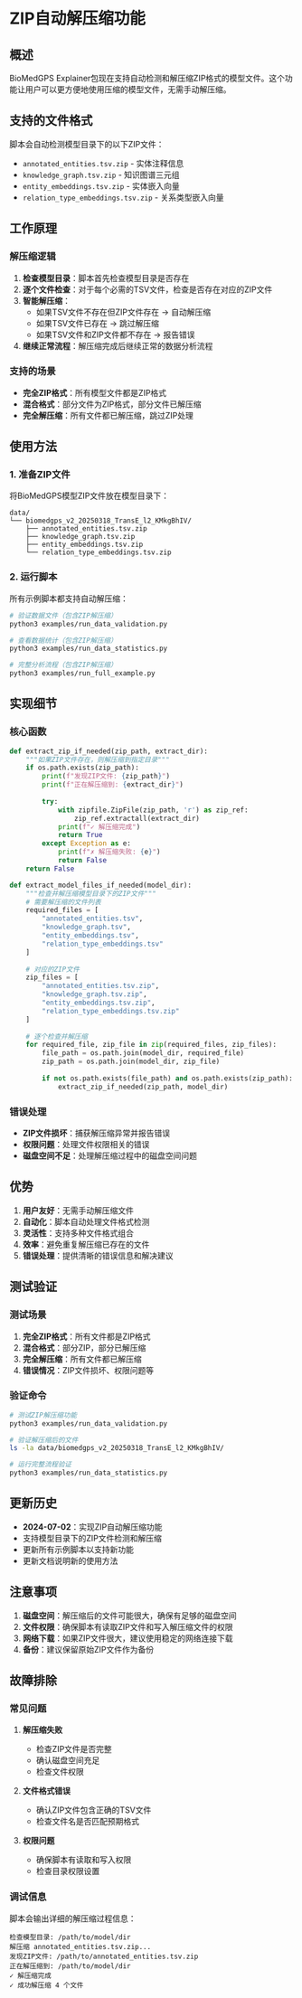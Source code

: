 # ZIP自动解压缩功能

## 概述

BioMedGPS Explainer包现在支持自动检测和解压缩ZIP格式的模型文件。这个功能让用户可以更方便地使用压缩的模型文件，无需手动解压缩。

## 支持的文件格式

脚本会自动检测模型目录下的以下ZIP文件：

- `annotated_entities.tsv.zip` - 实体注释信息
- `knowledge_graph.tsv.zip` - 知识图谱三元组
- `entity_embeddings.tsv.zip` - 实体嵌入向量
- `relation_type_embeddings.tsv.zip` - 关系类型嵌入向量

## 工作原理

### 解压缩逻辑

1. **检查模型目录**：脚本首先检查模型目录是否存在
2. **逐个文件检查**：对于每个必需的TSV文件，检查是否存在对应的ZIP文件
3. **智能解压缩**：
   - 如果TSV文件不存在但ZIP文件存在 → 自动解压缩
   - 如果TSV文件已存在 → 跳过解压缩
   - 如果TSV文件和ZIP文件都不存在 → 报告错误
4. **继续正常流程**：解压缩完成后继续正常的数据分析流程

### 支持的场景

- **完全ZIP格式**：所有模型文件都是ZIP格式
- **混合格式**：部分文件为ZIP格式，部分文件已解压缩
- **完全解压缩**：所有文件都已解压缩，跳过ZIP处理

## 使用方法

### 1. 准备ZIP文件

将BioMedGPS模型ZIP文件放在模型目录下：

```
data/
└── biomedgps_v2_20250318_TransE_l2_KMkgBhIV/
    ├── annotated_entities.tsv.zip
    ├── knowledge_graph.tsv.zip
    ├── entity_embeddings.tsv.zip
    └── relation_type_embeddings.tsv.zip
```

### 2. 运行脚本

所有示例脚本都支持自动解压缩：

```bash
# 验证数据文件（包含ZIP解压缩）
python3 examples/run_data_validation.py

# 查看数据统计（包含ZIP解压缩）
python3 examples/run_data_statistics.py

# 完整分析流程（包含ZIP解压缩）
python3 examples/run_full_example.py
```

## 实现细节

### 核心函数

```python
def extract_zip_if_needed(zip_path, extract_dir):
    """如果ZIP文件存在，则解压缩到指定目录"""
    if os.path.exists(zip_path):
        print(f"发现ZIP文件: {zip_path}")
        print(f"正在解压缩到: {extract_dir}")
        
        try:
            with zipfile.ZipFile(zip_path, 'r') as zip_ref:
                zip_ref.extractall(extract_dir)
            print(f"✓ 解压缩完成")
            return True
        except Exception as e:
            print(f"✗ 解压缩失败: {e}")
            return False
    return False

def extract_model_files_if_needed(model_dir):
    """检查并解压缩模型目录下的ZIP文件"""
    # 需要解压缩的文件列表
    required_files = [
        "annotated_entities.tsv",
        "knowledge_graph.tsv", 
        "entity_embeddings.tsv",
        "relation_type_embeddings.tsv"
    ]
    
    # 对应的ZIP文件
    zip_files = [
        "annotated_entities.tsv.zip",
        "knowledge_graph.tsv.zip",
        "entity_embeddings.tsv.zip", 
        "relation_type_embeddings.tsv.zip"
    ]
    
    # 逐个检查并解压缩
    for required_file, zip_file in zip(required_files, zip_files):
        file_path = os.path.join(model_dir, required_file)
        zip_path = os.path.join(model_dir, zip_file)
        
        if not os.path.exists(file_path) and os.path.exists(zip_path):
            extract_zip_if_needed(zip_path, model_dir)
```

### 错误处理

- **ZIP文件损坏**：捕获解压缩异常并报告错误
- **权限问题**：处理文件权限相关的错误
- **磁盘空间不足**：处理解压缩过程中的磁盘空间问题

## 优势

1. **用户友好**：无需手动解压缩文件
2. **自动化**：脚本自动处理文件格式检测
3. **灵活性**：支持多种文件格式组合
4. **效率**：避免重复解压缩已存在的文件
5. **错误处理**：提供清晰的错误信息和解决建议

## 测试验证

### 测试场景

1. **完全ZIP格式**：所有文件都是ZIP格式
2. **混合格式**：部分ZIP，部分已解压缩
3. **完全解压缩**：所有文件都已解压缩
4. **错误情况**：ZIP文件损坏、权限问题等

### 验证命令

```bash
# 测试ZIP解压缩功能
python3 examples/run_data_validation.py

# 验证解压缩后的文件
ls -la data/biomedgps_v2_20250318_TransE_l2_KMkgBhIV/

# 运行完整流程验证
python3 examples/run_data_statistics.py
```

## 更新历史

- **2024-07-02**：实现ZIP自动解压缩功能
- 支持模型目录下的ZIP文件检测和解压缩
- 更新所有示例脚本以支持新功能
- 更新文档说明新的使用方法

## 注意事项

1. **磁盘空间**：解压缩后的文件可能很大，确保有足够的磁盘空间
2. **文件权限**：确保脚本有读取ZIP文件和写入解压缩文件的权限
3. **网络下载**：如果ZIP文件很大，建议使用稳定的网络连接下载
4. **备份**：建议保留原始ZIP文件作为备份

## 故障排除

### 常见问题

1. **解压缩失败**
   - 检查ZIP文件是否完整
   - 确认磁盘空间充足
   - 检查文件权限

2. **文件格式错误**
   - 确认ZIP文件包含正确的TSV文件
   - 检查文件名是否匹配预期格式

3. **权限问题**
   - 确保脚本有读取和写入权限
   - 检查目录权限设置

### 调试信息

脚本会输出详细的解压缩过程信息：

```
检查模型目录: /path/to/model/dir
解压缩 annotated_entities.tsv.zip...
发现ZIP文件: /path/to/annotated_entities.tsv.zip
正在解压缩到: /path/to/model/dir
✓ 解压缩完成
✓ 成功解压缩 4 个文件
``` 
